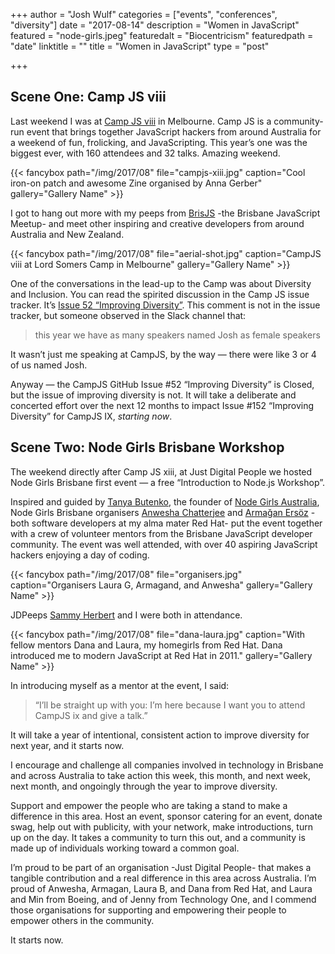 +++
author = "Josh Wulf"
categories = ["events", "conferences", "diversity"]
date = "2017-08-14"
description = "Women in JavaScript"
featured = "node-girls.jpeg"
featuredalt = "Biocentricism"
featuredpath = "date"
linktitle = ""
title = "Women in JavaScript"
type = "post"

+++

## Scene One: Camp JS viii

Last weekend I was at [Camp JS viii](http://viii.campjs.com/) in Melbourne. Camp JS is a community-run event that brings together JavaScript hackers from around Australia for a weekend of fun, frolicking, and JavaScripting. This year’s one was the biggest ever, with 160 attendees and 32 talks. Amazing weekend.

{{< fancybox path="/img/2017/08" file="campjs-xiii.jpg" caption="Cool iron-on patch and awesome Zine organised by Anna Gerber" gallery="Gallery Name" >}}

I got to hang out more with my peeps from [BrisJS](https://bris.js.org/) -the Brisbane JavaScript Meetup- and meet other inspiring and creative developers from around Australia and New Zealand.

{{< fancybox path="/img/2017/08" file="aerial-shot.jpg" caption="CampJS viii at Lord Somers Camp in Melbourne" gallery="Gallery Name" >}}

One of the conversations in the lead-up to the Camp was about Diversity and Inclusion. You can read the spirited discussion in the Camp JS issue tracker. It’s [Issue 52 “Improving Diversity”](https://github.com/campjs/campjs-next/issues/52). This comment is not in the issue tracker, but someone observed in the Slack channel that:

> this year we have as many speakers named Josh as female speakers

It wasn’t just me speaking at CampJS, by the way — there were like 3 or 4 of us named Josh.

Anyway — the CampJS GitHub Issue #52 “Improving Diversity” is Closed, but the issue of improving diversity is not. It will take a deliberate and concerted effort over the next 12 months to impact Issue #152 “Improving Diversity” for CampJS IX, *starting now*.

## Scene Two: Node Girls Brisbane Workshop

The weekend directly after Camp JS xiii, at Just Digital People we hosted Node Girls Brisbane first event — a free “Introduction to Node.js Workshop”.

Inspired and guided by [Tanya Butenko](https://www.linkedin.com/in/tanya-butenko-019a6a98/), the founder of [Node Girls Australia](http://nodegirls.com.au/), Node Girls Brisbane organisers [Anwesha Chatterjee](https://www.linkedin.com/in/chatterjeeanwesha/) and [Armağan Ersöz](https://www.linkedin.com/in/armaganersoz/) -both software developers at my alma mater Red Hat- put the event together with a crew of volunteer mentors from the Brisbane JavaScript developer community. The event was well attended, with over 40 aspiring JavaScript hackers enjoying a day of coding.

{{< fancybox path="/img/2017/08" file="organisers.jpg" caption="Organisers Laura G, Armagand, and Anwesha" gallery="Gallery Name" >}}

JDPeeps [Sammy Herbert](https://www.linkedin.com/in/sammyherbert/) and I were both in attendance.

{{< fancybox path="/img/2017/08" file="dana-laura.jpg" caption="With fellow mentors Dana and Laura, my homegirls from Red Hat. Dana introduced me to modern JavaScript at Red Hat in 2011." gallery="Gallery Name" >}}

In introducing myself as a mentor at the event, I said:

> “I’ll be straight up with you: I’m here because I want you to attend CampJS ix and give a talk.”

It will take a year of intentional, consistent action to improve diversity for next year, and it starts now.

I encourage and challenge all companies involved in technology in Brisbane and across Australia to take action this week, this month, and next week, next month, and ongoingly through the year to improve diversity. 

Support and empower the people who are taking a stand to make a difference in this area. Host an event, sponsor catering for an event, donate swag, help out with publicity, with your network, make introductions, turn up on the day. It takes a community to turn this out, and a community is made up of individuals working toward a common goal.

I’m proud to be part of an organisation -Just Digital People- that makes a tangible contribution and a real difference in this area across Australia. I’m proud of Anwesha, Armagan, Laura B, and Dana from Red Hat, and Laura and Min from Boeing, and of Jenny from Technology One, and I commend those organisations for supporting and empowering their people to empower others in the community.

It starts now.